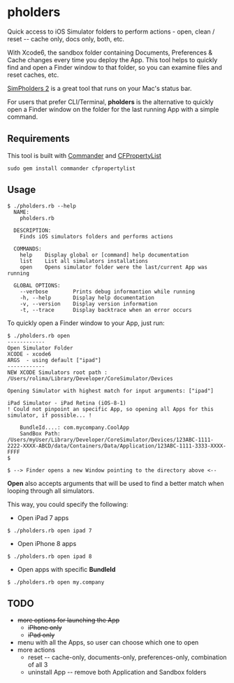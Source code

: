 pholders
========

Quick access to iOS Simulator folders to perform actions - open, clean / reset -- cache only, docs only, both, etc.

With Xcode6, the sandbox folder containing Documents, Preferences & Cache changes every time you deploy the App. This tool helps to quickly find and open a Finder window to that folder, so you can examine files and reset caches, etc.

[SimPholders 2](http://simpholders.com) is a great tool that runs on your Mac's status bar.

For users that prefer CLI/Terminal, **pholders** is the alternative to quickly open a Finder window on the folder for the last running App with a simple command.

Requirements
----

This tool is built with [Commander](https://github.com/tj/commander) and [CFPropertyList](https://github.com/ckruse/CFPropertyList)

```
sudo gem install commander cfpropertylist
```

Usage
----

```
$ ./pholders.rb --help
  NAME:
    pholders.rb

  DESCRIPTION:
    Finds iOS simulators folders and performs actions

  COMMANDS:
    help    Display global or [command] help documentation         
    list    List all simulators installations              
    open    Opens simulator folder were the last/current App was running   

  GLOBAL OPTIONS:
    --verbose        Prints debug informantion while running 
    -h, --help       Display help documentation
    -v, --version    Display version information
    -t, --trace      Display backtrace when an error occurs
```

To quickly open a Finder window to your App, just run:

```
$ ./pholders.rb open
------------
Open Simulator Folder
XCODE - xcode6
ARGS  - using default ["ipad"]
------------
NEW XCODE Simulators root path : /Users/rolima/Library/Developer/CoreSimulator/Devices

Opening Simulator with highest match for input arguments: ["ipad"]

iPad Simulator - iPad Retina (iOS-8-1)
! Could not pinpoint an specific App, so opening all Apps for this simulator, if possible... !

    BundleId....: com.mycompany.CoolApp
    SandBox Path: /Users/myUser/Library/Developer/CoreSimulator/Devices/123ABC-1111-2222-XXXX-ABCD/data/Containers/Data/Application/123ABC-1111-3333-XXXX-FFFF
$ 

$ --> Finder opens a new Window pointing to the directory above <--
```

**Open** also accepts arguments that will be used to find a better match when looping through all simulators.

This way, you could specify the following: 

- Open iPad 7 apps 
```
$ ./pholders.rb open ipad 7
```

- Open iPhone 8 apps 
```
$ ./pholders.rb open ipad 8
```

- Open apps with specific **BundleId** 
```
$ ./pholders.rb open my.company
```


TODO
----

- ~~more options for launching the App~~
    + ~~iPhone only~~
    + ~~iPad only~~
- menu with all the Apps, so user can choose which one to open
- more actions
    + reset -- cache-only, documents-only, preferences-only, combination of all 3
    + uninstall App -- remove both Application and Sandbox folders






